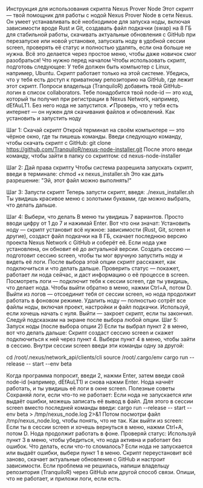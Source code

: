 Инструкция для использования скрипта Nexus Prover Node
Этот скрипт — твой помощник для работы с нодой Nexus Prover Node в сети Nexus. Он умеет устанавливать всё необходимое для запуска ноды, включая зависимости вроде Rust и Git, создавать файл подкачки (swap) на 8 ГБ для стабильной работы, скачивать актуальные обновления с GitHub при перезапуске или новой установке, запускать ноду в удобной сессии screen, проверять её статус и полностью удалять, если она больше не нужна. Всё это делается через простое меню, чтобы даже новичок смог разобраться!
Что нужно перед началом
Чтобы использовать скрипт, подготовь следующее:
У тебя должен быть компьютер с Linux, например, Ubuntu. Скрипт работает только на этой системе.
Убедись, что у тебя есть доступ к приватному репозиторию на GitHub, где лежит этот скрипт. Попроси владельца (TranquiloR) добавить твой GitHub-логин в список collaborators.
Тебе понадобится твой node-id — это код, который ты получил при регистрации в Nexus Network, например, dEfAuLT1. Без него нода не запустится.
✔︎Проверь, что у тебя есть интернет — он нужен для скачивания файлов и обновлений.
Как установить и запустить ноду

 Шаг 1: Скачай скрипт
Открой терминал на своём компьютере — это чёрное окно, где ты пишешь команды. Введи следующую команду, чтобы скачать скрипт с GitHub:
git clone https://github.com/TranquiloR/nexus-node-installer.git
После этого введи команду, чтобы зайти в папку со скриптом:
cd nexus-node-installer

 Шаг 2: Дай права скрипту
Чтобы система разрешила запускать скрипт, введи в терминале:
chmod +x nexus_installer.sh
Это как дать разрешение: "Эй, этот файл можно выполнять!"

 Шаг 3: Запусти скрипт
Теперь запусти скрипт, введя:
./nexus_installer.sh
Ты увидишь красивое меню с золотыми буквами, где можно выбрать, что делать дальше.

 Шаг 4: Выбери, что делать
В меню ты увидишь 7 вариантов. Просто вводи цифру от 1 до 7 и нажимай Enter. Вот что они значат:
Установить ноду — скрипт установит всё нужное: зависимости (Rust, Git, screen и другие), создаст файл подкачки на 8 ГБ, скачает последнюю версию проекта Nexus Network с GitHub и соберёт её. Если нода уже установлена, он обновит её до актуальной версии.
Создать сессию — подготовит сессию screen, чтобы ты мог вручную запустить ноду и видеть её логи. После выбора этой опции скрипт расскажет, как подключиться и что делать дальше.
Проверить статус — покажет, работает ли нода сейчас, и даст информацию о её процессе в screen.
Посмотреть логи — подключит тебя к сессии screen, где ты увидишь, что делает нода. Чтобы выйти обратно в меню, нажми Ctrl+A, потом D.
Выйти из логов — отсоединит тебя от сессии screen, но нода продолжит работать в фоновом режиме.
Удалить ноду — полностью сотрёт все файлы ноды, включая проект, настройки и файл подкачки. Используй, если хочешь начать с нуля.
Выйти — закроет скрипт, если ты закончил.
Следуй подсказкам на экране после выбора любой опции.
Шаг 5: Запуск ноды (после выбора опции 2)
Если ты выбрал пункт 2 в меню, вот что делать дальше:
Скрипт создаст сессию screen и скажет подключиться к ней через пункт 4.
Выбери пункт 4 в меню, чтобы зайти в сессию.
Внутри сессии screen введи эти команды одну за другой:

cd /root/.nexus/network_api/clients/cli
source /root/.cargo/env
cargo run --release -- start --env beta

Когда программа попросит, введи 2, нажми Enter, затем введи свой node-id (например, dEfAuLT1) и снова нажми Enter.
Нода начнёт работать, и ты увидишь её логи в окне screen.
Полезные советы
Сохраняй логи, если что-то не работает: Если нода не запускается или выдаёт ошибки, можешь записать её вывод в файл. Для этого в сессии screen вместо последней команды введи:
cargo run --release -- start --env beta > /tmp/nexus_node.log 2>&1
Потом посмотри файл /tmp/nexus_node.log, чтобы понять, что не так.
Как выйти из screen: Если ты в сессии screen и хочешь вернуться в меню, нажми Ctrl+A, потом D. Нода продолжит работать в фоне.
Проверяй статус: Используй пункт 3 в меню, чтобы убедиться, что нода активна и работает без ошибок.
Что делать, если что-то сломалось?
Если нода не запускается или выдаёт ошибки, выбери пункт 1 в меню. Скрипт переустановит всё заново, скачает актуальные обновления с GitHub и настроит зависимости.
Если проблема не решилась, напиши владельцу репозитория (TranquiloR) через GitHub или другой способ связи. Опиши, что не работает, и приложи логи, если есть.
